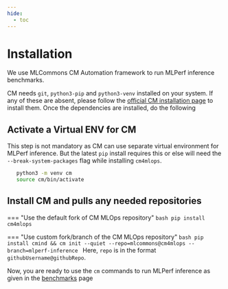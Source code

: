 ```yaml
---
hide:
  - toc
---
```


# Installation
We use MLCommons CM Automation framework to run MLPerf inference benchmarks.

CM needs `git`, `python3-pip` and `python3-venv` installed on your system. If any of these are absent, please follow the [official CM installation page](https://docs.mlcommons.org/ck/install) to install them. Once the dependencies are installed, do the following

## Activate a Virtual ENV for CM
This step is not mandatory as CM can use separate virtual environment for MLPerf inference. But the latest `pip` install requires this or else will need the `--break-system-packages` flag while installing `cm4mlops`.

```bash
   python3 -m venv cm
   source cm/bin/activate
```

## Install CM and pulls any needed repositories
=== "Use the default fork of CM MLOps repository"
    ```bash
     pip install cm4mlops
    ```

=== "Use custom fork/branch of the CM MLOps repository"
    ```bash
     pip install cmind && cm init --quiet --repo=mlcommons@cm4mlops --branch=mlperf-inference
    ```
    Here, `repo` is in the format `githubUsername@githubRepo`.

Now, you are ready to use the `cm` commands to run MLPerf inference as given in the [benchmarks](../index.md) page
